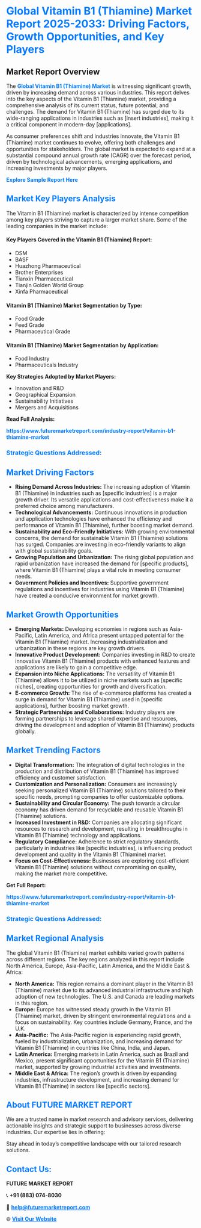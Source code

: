 <h1 style="color: #007BFF;">Global Vitamin B1 (Thiamine) Market Report 2025-2033: Driving Factors, Growth Opportunities, and Key Players</h1>

<section id="overview">
<h2>Market Report Overview</h2>
<p>The <a href="https://www.futuremarketreport.com/industry-report/vitamin-b1-thiamine-market" style="color: #007BFF; text-decoration: none;"><strong>Global Vitamin B1 (Thiamine) Market</strong></a> is witnessing significant growth, driven by increasing demand across various industries. This report delves into the key aspects of the Vitamin B1 (Thiamine) market, providing a comprehensive analysis of its current status, future potential, and challenges. The demand for Vitamin B1 (Thiamine) has surged due to its wide-ranging applications in industries such as [insert industries], making it a critical component in modern-day [applications].</p>
<p>As consumer preferences shift and industries innovate, the Vitamin B1 (Thiamine) market continues to evolve, offering both challenges and opportunities for stakeholders. The global market is expected to expand at a substantial compound annual growth rate (CAGR) over the forecast period, driven by technological advancements, emerging applications, and increasing investments by major players.</p>
</section>

<section id="overview">
<p><a href="https://www.futuremarketreport.com/request-sample/reportId=57399" style="color: #007BFF; text-decoration: none;"><strong>Explore Sample Report Here</strong></a></p>
</section>

<section id="key-players">
<h2 style="color: #007BFF;">Market Key Players Analysis</h2>
<p>The Vitamin B1 (Thiamine) market is characterized by intense competition among key players striving to capture a larger market share. Some of the leading companies in the market include:</p>
<h4>Key Players Covered in the Vitamin B1 (Thiamine) Report:</h4>
<ul><li>DSM</li><li>BASF</li><li>Huazhong Pharmaceutical</li><li>Brother Enterprises</li><li>Tianxin Pharmaceutical</li><li>Tianjin Golden World Group</li><li>Xinfa Pharmaceutical</li></ul>
<h4>Vitamin B1 (Thiamine) Market Segmentation by Type:</h4>
<ul><li>Food Grade</li><li>Feed Grade</li><li>Pharmaceutical Grade</li></ul>

<h4>Vitamin B1 (Thiamine) Market Segmentation by Application:</h4>
<ul><li>Food Industry</li><li>Pharmaceuticals Industry</li></ul>
<p><strong>Key Strategies Adopted by Market Players:</strong></p>
<ul>
<li>Innovation and R&D</li>
<li>Geographical Expansion</li>
<li>Sustainability Initiatives</li>
<li>Mergers and Acquisitions</li>
</ul>
</section>

<section>
<p><strong>Read Full Analysis: </strong></p><a href="https://www.futuremarketreport.com/industry-report/vitamin-b1-thiamine-market" style="color: #007BFF; text-decoration: none;"><strong>https://www.futuremarketreport.com/industry-report/vitamin-b1-thiamine-market</strong></a>
<h3 style="color: #007BFF;">Strategic Questions Addressed:</h3>
</section>

<section id="driving-factors">
<h2 style="color: #007BFF;">Market Driving Factors</h2>
<ul>
<li><strong>Rising Demand Across Industries:</strong> The increasing adoption of Vitamin B1 (Thiamine) in industries such as [specific industries] is a major growth driver. Its versatile applications and cost-effectiveness make it a preferred choice among manufacturers.</li>
<li><strong>Technological Advancements:</strong> Continuous innovations in production and application technologies have enhanced the efficiency and performance of Vitamin B1 (Thiamine), further boosting market demand.</li>
<li><strong>Sustainability and Eco-Friendly Initiatives:</strong> With growing environmental concerns, the demand for sustainable Vitamin B1 (Thiamine) solutions has surged. Companies are investing in eco-friendly variants to align with global sustainability goals.</li>
<li><strong>Growing Population and Urbanization:</strong> The rising global population and rapid urbanization have increased the demand for [specific products], where Vitamin B1 (Thiamine) plays a vital role in meeting consumer needs.</li>
<li><strong>Government Policies and Incentives:</strong> Supportive government regulations and incentives for industries using Vitamin B1 (Thiamine) have created a conducive environment for market growth.</li>
</ul>
</section>

<section id="growth-opportunities">
<h2 style="color: #007BFF;">Market Growth Opportunities</h2>
<ul>
<li><strong>Emerging Markets:</strong> Developing economies in regions such as Asia-Pacific, Latin America, and Africa present untapped potential for the Vitamin B1 (Thiamine) market. Increasing industrialization and urbanization in these regions are key growth drivers.</li>
<li><strong>Innovative Product Development:</strong> Companies investing in R&D to create innovative Vitamin B1 (Thiamine) products with enhanced features and applications are likely to gain a competitive edge.</li>
<li><strong>Expansion into Niche Applications:</strong> The versatility of Vitamin B1 (Thiamine) allows it to be utilized in niche markets such as [specific niches], creating opportunities for growth and diversification.</li>
<li><strong>E-commerce Growth:</strong> The rise of e-commerce platforms has created a surge in demand for Vitamin B1 (Thiamine) used in [specific applications], further boosting market growth.</li>
<li><strong>Strategic Partnerships and Collaborations:</strong> Industry players are forming partnerships to leverage shared expertise and resources, driving the development and adoption of Vitamin B1 (Thiamine) products globally.</li>
</ul>
</section>

<section id="trending-factors">
<h2 style="color: #007BFF;">Market Trending Factors</h2>
<ul>
<li><strong>Digital Transformation:</strong> The integration of digital technologies in the production and distribution of Vitamin B1 (Thiamine) has improved efficiency and customer satisfaction.</li>
<li><strong>Customization and Personalization:</strong> Consumers are increasingly seeking personalized Vitamin B1 (Thiamine) solutions tailored to their specific needs, prompting companies to offer customizable options.</li>
<li><strong>Sustainability and Circular Economy:</strong> The push towards a circular economy has driven demand for recyclable and reusable Vitamin B1 (Thiamine) solutions.</li>
<li><strong>Increased Investment in R&D:</strong> Companies are allocating significant resources to research and development, resulting in breakthroughs in Vitamin B1 (Thiamine) technology and applications.</li>
<li><strong>Regulatory Compliance:</strong> Adherence to strict regulatory standards, particularly in industries like [specific industries], is influencing product development and quality in the Vitamin B1 (Thiamine) market.</li>
<li><strong>Focus on Cost-Effectiveness:</strong> Businesses are exploring cost-efficient Vitamin B1 (Thiamine) solutions without compromising on quality, making the market more competitive.</li>
</ul>
</section>

<section>
<p><strong>Get Full Report: </strong></p><a href="https://www.futuremarketreport.com/industry-report/vitamin-b1-thiamine-market" style="color: #007BFF; text-decoration: none;"><strong>https://www.futuremarketreport.com/industry-report/vitamin-b1-thiamine-market</strong></a>
<h3 style="color: #007BFF;">Strategic Questions Addressed:</h3>
</section>


<section id="regional-analysis">
<h2 style="color: #007BFF;">Market Regional Analysis</h2>
<p>The global Vitamin B1 (Thiamine) market exhibits varied growth patterns across different regions. The key regions analyzed in this report include North America, Europe, Asia-Pacific, Latin America, and the Middle East & Africa:</p>
<ul>
<li><strong>North America:</strong> This region remains a dominant player in the Vitamin B1 (Thiamine) market due to its advanced industrial infrastructure and high adoption of new technologies. The U.S. and Canada are leading markets in this region.</li>
<li><strong>Europe:</strong> Europe has witnessed steady growth in the Vitamin B1 (Thiamine) market, driven by stringent environmental regulations and a focus on sustainability. Key countries include Germany, France, and the U.K.</li>
<li><strong>Asia-Pacific:</strong> The Asia-Pacific region is experiencing rapid growth, fueled by industrialization, urbanization, and increasing demand for Vitamin B1 (Thiamine) in countries like China, India, and Japan.</li>
<li><strong>Latin America:</strong> Emerging markets in Latin America, such as Brazil and Mexico, present significant opportunities for the Vitamin B1 (Thiamine) market, supported by growing industrial activities and investments.</li>
<li><strong>Middle East & Africa:</strong> The region’s growth is driven by expanding industries, infrastructure development, and increasing demand for Vitamin B1 (Thiamine) in sectors like [specific sectors].</li>
</ul>
</section>

<footer>
<h2 style="color: #007BFF;">About FUTURE MARKET REPORT</h2>
<p>We are a trusted name in market research and advisory services, delivering actionable insights and strategic support to businesses across diverse industries. Our expertise lies in offering:</p>

<p>Stay ahead in today’s competitive landscape with our tailored research solutions.</p>

<h2 style="color: #007BFF;">Contact Us:</h2>
<p><strong>FUTURE MARKET REPORT</strong></p>
<p>📞 <strong>+91 (883) 074-8030</strong></p>
<p>📧 <strong><a href="mailto:help@futuremarketreport.com" style="color: #007BFF;">help@futuremarketreport.com</a></strong></p>
<p>🌐 <strong><a href="https://www.futuremarketreport.com/" style="color: #007BFF;">Visit Our Website</a></strong></p>
</footer>